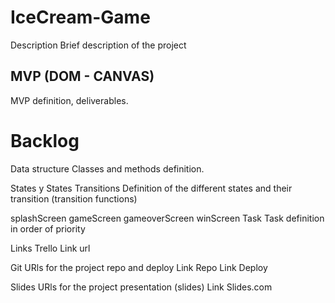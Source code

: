 # IceCream-Game

Description
Brief description of the project

## MVP (DOM - CANVAS)
MVP definition, deliverables.

# Backlog
Data structure
Classes and methods definition.

States y States Transitions
Definition of the different states and their transition (transition functions)

splashScreen
gameScreen
gameoverScreen
winScreen
Task
Task definition in order of priority

Links
Trello
Link url

Git
URls for the project repo and deploy Link Repo Link Deploy

Slides
URls for the project presentation (slides) Link Slides.com
